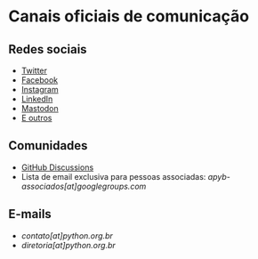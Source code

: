 # Canais oficiais de comunicação 

## Redes sociais
- [Twitter](https://twitter.com/apyb)
- [Facebook](https://www.facebook.com/associacaopythonbr/)
- [Instagram](https://www.instagram.com/associacaopythonbrasil/)
- [LinkedIn](https://www.linkedin.com/company/associa%C3%A7%C3%A3o-python-brasil-apyb)
- [Mastodon](https://mastodon.social/@apyb)
- [E outros](https://linktr.ee/apyb)

## Comunidades
- [GitHub Discussions](https://github.com/apyb/comunidade/discussions)
- Lista de email exclusiva para pessoas associadas: *apyb-associados[at]googlegroups.com*

## E-mails
- *contato[at]python.org.br*
- *diretoria[at]python.org.br*